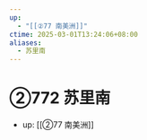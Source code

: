 ```yaml
---
up:
  - "[[②77 南美洲]]"
ctime: 2025-03-01T13:24:06+08:00
aliases:
  - 苏里南
---
```


# ②772 苏里南

- up: [[②77 南美洲]]
